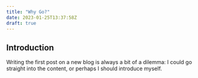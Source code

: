 ```yaml
---
title: "Why Go?"
date: 2023-01-25T13:37:58Z
draft: true
---
```


## Introduction

Writing the first post on a new blog is always a bit of a dilemma: I could go straight into the content, or perhaps I should introduce myself.